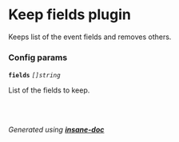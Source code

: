 # Keep fields plugin
Keeps list of the event fields and removes others.

### Config params
**`fields`** *`[]string`* 

List of the fields to keep.

<br>


<br>*Generated using [__insane-doc__](https://github.com/vitkovskii/insane-doc)*